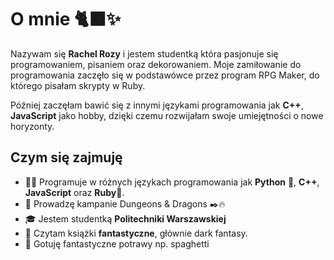 # O mnie 🐈‍⬛✨

Nazywam się **Rachel Rozy** i jestem studentką która pasjonuje się programowaniem, pisaniem oraz dekorowaniem. Moje zamiłowanie do programowania zaczęło się w podstawówce przez program RPG Maker, do którego pisałam skrypty w Ruby. 

Później zaczęłam bawić się z innymi językami programowania jak **C++**, **JavaScript** jako hobby, dzięki czemu rozwijałam swoje umiejętności o nowe horyzonty.

## Czym się zajmuję

- 👩‍💻 Programuje w różnych językach programowania jak **Python** 🐍, **C++**, **JavaScript** oraz **Ruby🔺**.
- 🐉 Prowadzę kampanie Dungeons & Dragons ✒️🔥
- 🎓 Jestem studentką **Politechniki Warszawskiej**
- 📖 Czytam książki **fantastyczne**, głównie dark fantasy.
- 🔪 Gotuję fantastyczne potrawy np. spaghetti
